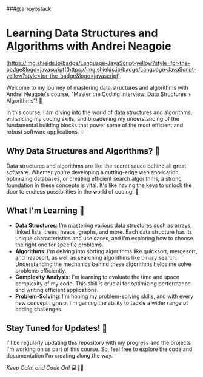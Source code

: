###@arroyostack

# **Learning Data Structures and Algorithms with Andrei Neagoie**

[https://img.shields.io/badge/Language-JavaScript-yellow?style=for-the-badge&logo=javascript](https://img.shields.io/badge/Language-JavaScript-yellow?style=for-the-badge&logo=javascript)

Welcome to my journey of mastering data structures and algorithms with Andrei Neagoie's course, "Master the Coding Interview: Data Structures + Algorithms"! 🚀

In this course, I am diving into the world of data structures and algorithms, enhancing my coding skills, and broadening my understanding of the fundamental building blocks that power some of the most efficient and robust software applications. 💡

## **Why Data Structures and Algorithms? 🤔**

Data structures and algorithms are like the secret sauce behind all great software. Whether you're developing a cutting-edge web application, optimizing databases, or creating efficient search algorithms, a strong foundation in these concepts is vital. It's like having the keys to unlock the door to endless possibilities in the world of coding! 🔑

## **What I'm Learning 📖**

- **Data Structures**: I'm mastering various data structures such as arrays, linked lists, trees, heaps, graphs, and more. Each data structure has its unique characteristics and use cases, and I'm exploring how to choose the right one for specific problems.
- **Algorithms**: I'm delving into sorting algorithms like quicksort, mergesort, and heapsort, as well as searching algorithms like binary search. Understanding the mechanics behind these algorithms helps me solve problems efficiently.
- **Complexity Analysis**: I'm learning to evaluate the time and space complexity of my code. This skill is crucial for optimizing performance and writing efficient applications.
- **Problem-Solving**: I'm honing my problem-solving skills, and with every new concept I grasp, I'm gaining the ability to tackle a wider range of coding challenges.

## **Stay Tuned for Updates! 📢**

I'll be regularly updating this repository with my progress and the projects I'm working on as part of this course. So, feel free to explore the code and documentation I'm creating along the way.

*Keep Calm and Code On!* 💻👾🧠
